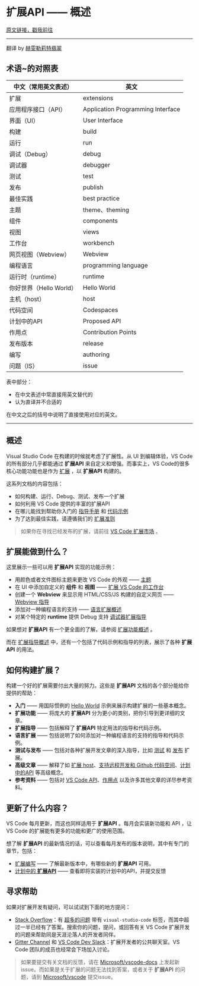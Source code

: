 # 扩展API —— 概述

[原文链接，戳我前往](https://code.visualstudio.com/api)

------

翻译 by [赫雯勒莉特翡翠](https://github.com/HeveraletLaidCenx)

## 术语~的对照表

|中文（常用英文表述）|英文|
|----|----|
|扩展|extensions|
|应用程序接口（API）|Application Programming Interface|
|界面（UI）|User Interface|
|构建|build|
|运行|run|
|调试（Debug）|debug|
|调试器|debugger|
|测试|test|
|发布|publish|
|最佳实践|best practice|
|主题|theme、theming|
|组件|components|
|视图|views|
|工作台|workbench|
|网页视图（Webview）|Webview|
|编程语言|programming language|
|运行时（runtime）|runtime|
|你好世界（Hello World）|Hello World|
|主机（host）|host|
|代码空间|Codespaces|
|计划中的API|Proposed API|
|作用点|Contribution Points|
|发布版本|release|
|编写|authoring|
|问题（IS）|issue|

表中部分：

* 在中文表述中常直接用英文替代的
* 认为直译并不合适的

在中文之后的括号中说明了直接使用对应的英文。

------

## 概述

Visual Studio Code 在构建的时候就考虑了扩展性。从 UI 到编辑体验，VS Code 的所有部分几乎都能通过 **扩展API** 来自定义和增强。而事实上，VS Code的很多核心功能功能也是作为 [扩展](https://github.com/microsoft/vscode/tree/main/extensions) ，以 **扩展API** 构建的。

这系列文档的内容包括：

* 如何构建、运行、Debug、测试、发布一个扩展
* 如何利用 VS Code 提供的丰富的扩展API
* 在哪儿能找到帮助你入门的 [指导手册](https://code.visualstudio.com/api/extension-guides/overview) 和 [代码示例](https://github.com/microsoft/vscode-extension-samples)
* 为了达到最佳实践，请遵循我们的 [扩展准则](https://code.visualstudio.com/api/references/extension-guidelines)

> 如果你在寻找已经发布的扩展，请前往 [VS Code 扩展市场](https://marketplace.visualstudio.com/vscode) 。

## 扩展能做到什么？

这里展示一些可以用 **扩展API** 实现的功能示例：

* 用颜色或者文件图标主题来更改 VS Code 的外观 —— [主题](https://code.visualstudio.com/api/extension-capabilities/theming)
* 在 UI 中添加自定义的 **组件** 和 **视图** —— [扩展 VS Code 的工作台](https://code.visualstudio.com/api/extension-capabilities/extending-workbench)
* 创建一个 **Webview** 来显示用 HTML/CSS/JS 构建的自定义网页 —— [Webview 指导](https://code.visualstudio.com/api/extension-guides/webview)
* 添加对一种编程语言的支持 —— [语言扩展概述](https://code.visualstudio.com/api/language-extensions/overview)
* 对某个特定的 **runtime** 提供 Debug 支持 [调试器扩展指导](https://code.visualstudio.com/api/extension-guides/debugger-extension)

如果想对 **扩展API** 有一个更全面的了解，请参阅 [扩展功能概述](https://code.visualstudio.com/api/extension-capabilities/overview) 。

而在 [扩展指导概述](https://code.visualstudio.com/api/extension-guides/overview) 中，还有一个包括了代码示例和指导的列表，展示了各种 **扩展API** 的用法。

## 如何构建扩展？

构建一个好的扩展需要付出大量的努力。这些是 **扩展API** 文档的各个部分能给你提供的帮助：

* **入门** —— 用国际惯例的 [Hello World](https://github.com/microsoft/vscode-extension-samples/tree/main/helloworld-sample) 示例来展示构建扩展的一些基本概念。
* **扩展功能** —— 将庞大的 **扩展API** 分为更小的类别，把你引导到更详细的文章。
* **扩展指导** —— 包括解释了 **扩展API** 特定用法的指导和代码示例。
* **语言扩展** —— 包括说明了如何添加对一种编程语言的支持的指导和代码示例。
* **测试与发布** —— 包括对各种扩展开发文章的深入指导，比如 [测试](https://code.visualstudio.com/api/working-with-extensions/testing-extension) 和 [发布](https://code.visualstudio.com/api/working-with-extensions/publishing-extension) 扩展。
* **高级文章** —— 解释了如 [扩展 host](https://code.visualstudio.com/api/advanced-topics/extension-host)、[支持远程开发和 Github 代码空间](https://code.visualstudio.com/api/advanced-topics/remote-extensions)、[计划中的API](https://code.visualstudio.com/api/advanced-topics/using-proposed-api) 等高级概念。
* **参考资料** —— 包括对 [VS Code API](https://code.visualstudio.com/api/references/vscode-api)、[作用点](https://code.visualstudio.com/api/references/contribution-points) 以及许多其他文章的详尽参考资料。

## 更新了什么内容？

VS Code 每月更新，而这也同样适用于 **扩展API** 。每月会实装新功能和 API ，让 VS Code 的扩展能有更多的功能和更广的使用范围。

想了解 **扩展API** 的最新情况的话，可以查看每月发布的版本说明，其中有专门的章节，包括：

* [扩展编写](https://code.visualstudio.com/updates#_extension-authoring) —— 了解最新版本中，有哪些新的 **扩展API** 可用。
* [计划中的 **扩展API**](https://code.visualstudio.com/updates#_proposed-extension-apis) —— 查看即将实装的计划中的API，并提交反馈

## 寻求帮助

如果对扩展开发有疑问，可以试试到下面的地方提问：

* [Stack Overflow](https://stackoverflow.com/questions/tagged/visual-studio-code)：有 [超多的问题](https://stackoverflow.com/questions/tagged/visual-studio-code) 带有 `visual-studio-code` 标签，而其中超过一半已经有了答案。搜索你的问题，提问，或回答有关 VS Code 扩展开发的问题来帮助同是天涯沦落人的开发者同伴。
* [Gitter Channel](https://gitter.im/Microsoft/vscode) 和 [VS Code Dev Slack](https://aka.ms/vscode-dev-community)：扩展开发者的公共聊天室。VS Code 团队的成员也经常会下场加入讨论。

> 如果要提交有关文档的反馈，请在 [Microsoft/vscode-docs](https://github.com/microsoft/vscode-docs/issues) 上发起新 issue。而如果是关于扩展的问题无法找到答案，或者关于 **扩展API** 的问题，请到 [Microsoft/vscode](https://github.com/microsoft/vscode/issues) 提交issue。
